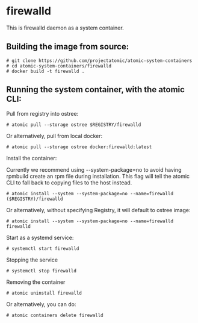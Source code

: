 # firewalld 

This is firewalld daemon as a system container.

## Building the image from source:

```
# git clone https://github.com/projectatomic/atomic-system-containers
# cd atomic-system-containers/firewalld
# docker build -t firewalld .
```

## Running the system container, with the atomic CLI:

Pull from registry into ostree:

```
# atomic pull --storage ostree $REGISTRY/firewalld
```

Or alternatively, pull from local docker:

```
# atomic pull --storage ostree docker:firewalld:latest
```

Install the container:

Currently we recommend using --system-package=no to avoid having rpmbuild create an rpm file
during installation. This flag will tell the atomic CLI to fall back to copying files to the
host instead.

```
# atomic install --system --system-package=no --name=firewalld ($REGISTRY)/firewalld
```

Or alternatively, without specifying Registry, it will default to ostree image:

```
# atomic install --system --system-package=no --name=firewalld firewalld
```

Start as a systemd service:

```
# systemctl start firewalld
```

Stopping the service

```
# systemctl stop firewalld
```

Removing the container

```
# atomic uninstall firewalld
```

Or alternatively, you can do:

```
# atomic containers delete firewalld
``` 

